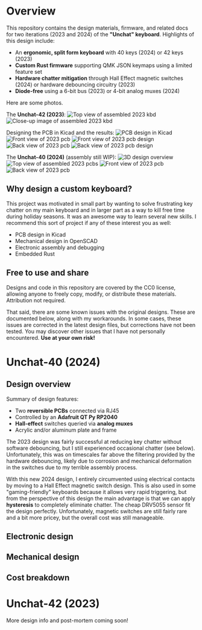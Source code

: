 # Overview
This repository contains the design materials, firmware, and related docs for
two iterations (2023 and 2024) of the **"Unchat" keyboard**.  Highlights of this
design include:

 * An **ergonomic, split form keyboard** with 40 keys (2024) or 42 keys (2023)
 * **Custom Rust firmware** supporting QMK JSON keymaps using a limited feature set
 * **Hardware chatter mitigation** through Hall Effect magnetic switches (2024)
   or hardware debouncing circuitry (2023)
 * **Diode-free** using a 6-bit bus (2023) or 4-bit analog muxes (2024)

Here are some photos.

The **Unchat-42 (2023)**:
![Top view of assembled 2023 kbd](images/unchat_2023/photo_top_keycaps.jpg)
![Close-up image of assembled 2023 kbd](images/unchat_2023/photo_close_keycaps.jpg)

Designing the PCB in Kicad and the results:
![PCB design in Kicad](timelapse/timelapse_2023-12-22.gif)
![Front view of 2023 pcb](images/unchat_2023/photo_pcb_front.jpg)
![Front view of 2023 pcb design](images/unchat_2023/pcb_front.png)
![Back view of 2023 pcb](images/unchat_2023/photo_pcb_back.jpg)
![Back view of 2023 pcb design](images/unchat_2023/pcb_back.png)

The **Unchat-40 (2024)** (assembly still WIP):
![3D design overview](images/unchat_2024/half_3d.png)
![Top view of assembled 2023 pcbs](images/unchat_2024/photo_both_assembly.jpg)
![Front view of 2023 pcb](images/unchat_2024/pcb_front.png)
![Back view of 2023 pcb](images/unchat_2024/pcb_back.png)


## Why design a custom keyboard?
This project was motivated in small part by wanting to solve frustrating key
chatter on my main keyboard and in larger part as a way to kill free time during
holiday seasons. It was an awesome way to learn several new skills. I recommend
this sort of project if any of these interest you as well:

 * PCB design in Kicad
 * Mechanical design in OpenSCAD
 * Electronic assembly and debugging
 * Embedded Rust


## Free to use and share
Designs and code in this repository are covered by the CC0 license, allowing
anyone to freely copy, modify, or distribute these materials. Attribution not
required.

That said, there are some known issues with the original designs. These are
documented below, along with my workarounds. In some cases, these issues are
corrected in the latest design files, but corrections have not been tested. You
may discover other issues that I have not personally encountered. **Use at your
own risk!**


# Unchat-40 (2024)

## Design overview
Summary of design features:

 * Two **reversible PCBs** connected via RJ45
 * Controlled by an **Adafruit QT Py RP2040**
 * **Hall-effect** switches queried via **analog muxes**
 * Acrylic and/or aluminum plate and frame

The 2023 design was fairly successful at reducing key chatter without software
debouncing, but I still experienced occasional chatter (see below).
Unfortunately, this was on timescales far above the filtering provided by the
hardware debouncing, likely due to corrosion and mechanical deformation in the
switches due to my terrible assembly process.

With this new 2024 design, I entirely circumvented using electrical contacts by
moving to a Hall Effect magnetic switch design. This is also used in some
"gaming-friendly" keyboards because it allows very rapid triggering, but from
the perspective of this design the main advantage is that we can apply
**hysteresis** to completely eliminate chatter. The cheap DRV5055 sensor
fit the design perfectly. Unfortunately, magnetic switches are still fairly
rare and a bit more pricey, but the overall cost was still manageable.

## Electronic design

## Mechanical design

## Cost breakdown

# Unchat-42 (2023)

More design info and post-mortem coming soon!
